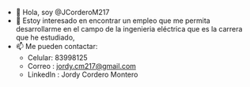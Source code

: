 - 👋 Hola, soy @JCorderoM217
- 👀 Estoy interesado en encontrar un empleo que me permita desarrollarme en el campo de la ingenieria eléctrica que es la carrera que he estudiado,
- 📫 Me pueden contactar:
    * Celular: 83998125
    * Correo : jordy.cm217@gmail.com
    * LinkedIn : Jordy Cordero Montero
     
